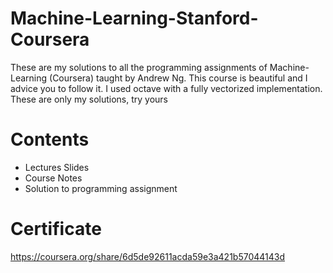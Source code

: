 # Machine-Learning-Stanford-Coursera
These are my solutions to all the programming assignments of Machine-Learning (Coursera) taught by Andrew Ng. This course is beautiful and I advice you to follow it. I used octave with a fully vectorized implementation. These are only my solutions, try yours

# Contents
* Lectures Slides
* Course Notes
* Solution to programming assignment

# Certificate
https://coursera.org/share/6d5de92611acda59e3a421b57044143d
